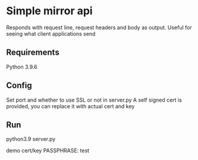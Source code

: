 # Simple mirror api 
Responds with request line, request headers and body as output.
Useful for seeing what client applications send

## Requirements
Python 3.9.6

## Config
Set port and whether to use SSL or not in server.py
A self signed cert is provided, you can replace it with actual cert and key

## Run
python3.9 server.py

demo cert/key PASSPHRASE: test
